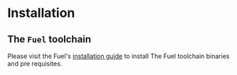# Installation

## The `Fuel` toolchain

Please visit the Fuel's [installation guide](https://docs.fuel.network/guides/installation) to install The Fuel toolchain binaries and pre requisites.